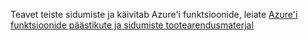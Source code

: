 Teavet teiste sidumiste ja käivitab Azure'i funktsioonide, leiate [Azure'i funktsioonide päästikute ja sidumiste tootearendusmaterjal](../articles/azure-functions/functions-triggers-bindings.md)
